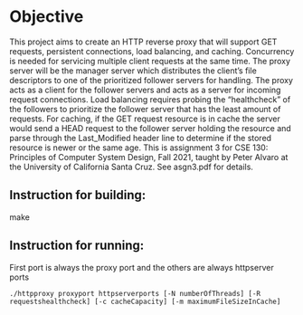 # Objective
This project aims to create an HTTP reverse proxy that will support GET
requests, persistent connections, load balancing, and caching. Concurrency is needed for
servicing multiple client requests at the same time. The proxy server will be the manager server which distributes the client’s file descriptors to one of the prioritized follower servers for handling. The proxy acts as a client for the follower servers and acts as a server for incoming request connections. Load balancing requires probing the “healthcheck” of the followers to prioritize the follower server that has the least amount of requests. For caching, if the GET request resource is in cache the server would send a HEAD request to the follower server holding the resource and parse through the Last_Modified header line to determine if the stored resource is newer or the same age. 
This is assignment 3 for CSE 130: Principles of Computer System Design, Fall 2021, taught by Peter Alvaro at the University of California Santa Cruz. See asgn3.pdf for details.

## Instruction for building:
make

## Instruction for running:
First port is always the proxy port and the others are always httpserver ports

```
./httpproxy proxyport httpserverports [-N numberOfThreads] [-R requestshealthcheck] [-c cacheCapacity] [-m maximumFileSizeInCache]
```
